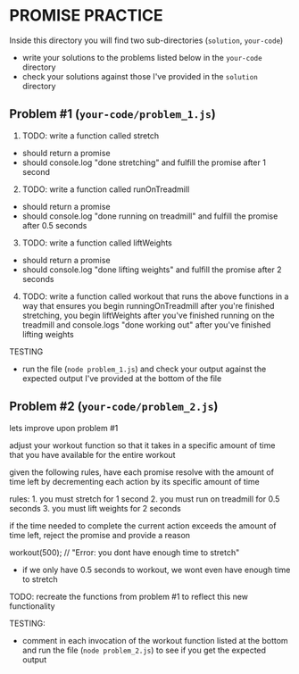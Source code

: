 # PROMISE PRACTICE

Inside this directory you will find two sub-directories (`solution`, `your-code`)

- write your solutions to the problems listed below in the `your-code` directory
- check your solutions against those I've provided in the `solution` directory

## Problem #1 (`your-code/problem_1.js`)

1. TODO: write a function called stretch

- should return a promise
- should console.log "done stretching" and fulfill the promise after 1 second

2. TODO: write a function called runOnTreadmill

- should return a promise
- should console.log "done running on treadmill" and fulfill the promise
  after 0.5 seconds

3. TODO: write a function called liftWeights

- should return a promise
- should console.log "done lifting weights" and fulfill the promise
  after 2 seconds

4. TODO: write a function called workout that runs the above functions in a way
   that ensures you begin runningOnTreadmill after you're finished stretching,
   you begin liftWeights after you've finished running on the treadmill
   and console.logs "done working out" after you've finished lifting weights

TESTING

- run the file (`node problem_1.js`) and check your output against the expected
  output I've provided at the bottom of the file

## Problem #2 (`your-code/problem_2.js`)

lets improve upon problem #1

adjust your workout function so that it takes in a specific amount of time
that you have available for the entire workout

given the following rules, have each promise resolve with the amount of time
left by decrementing each action by its specific amount of time

rules: 1. you must stretch for 1 second 2. you must run on treadmill for 0.5 seconds 3. you must lift weights for 2 seconds

if the time needed to complete the current action exceeds the amount of time
left, reject the promise and provide a reason

workout(500); // "Error: you dont have enough time to stretch"

- if we only have 0.5 seconds to workout, we wont even have enough time to stretch

TODO: recreate the functions from problem #1 to reflect this new
functionality

TESTING:

- comment in each invocation of the workout function listed at the bottom
  and run the file (`node problem_2.js`) to see if you get the expected output
